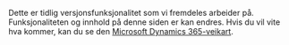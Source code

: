 Dette er tidlig versjonsfunksjonalitet som vi fremdeles arbeider på. Funksjonaliteten og innhold på denne siden er kan endres. Hvis du vil vite hva kommer, kan du se den [Microsoft Dynamics 365-veikart](https://go.microsoft.com/fwlink/?linkid=842139).